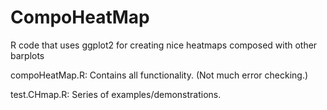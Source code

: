 # CompoHeatMap
R code that uses ggplot2 for creating nice heatmaps composed with other barplots

compoHeatMap.R: Contains all functionality. (Not much error checking.)

test.CHmap.R: Series of examples/demonstrations.
